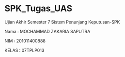 # SPK_Tugas_UAS
Ujian Akhir Semester 7 Sistem Penunjang Keputusan-SPK

Nama : MOCHAMMAD ZAKARIA SAPUTRA

NIM : 201011400888

KELAS : 07TPLP013
